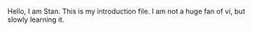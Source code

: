 Hello, I am Stan.
This is my introduction file.
I am not a huge fan of vi, but slowly learning it.


